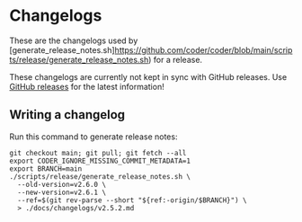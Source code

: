 # Changelogs

These are the changelogs used by [generate_release_notes.sh]https://github.com/coder/coder/blob/main/scripts/release/generate_release_notes.sh) for a release.

These changelogs are currently not kept in sync with GitHub releases. Use [GitHub releases](https://github.com/coder/coder/releases) for the latest information!

## Writing a changelog

Run this command to generate release notes:

```shell
git checkout main; git pull; git fetch --all
export CODER_IGNORE_MISSING_COMMIT_METADATA=1
export BRANCH=main
./scripts/release/generate_release_notes.sh \
  --old-version=v2.6.0 \
  --new-version=v2.6.1 \
  --ref=$(git rev-parse --short "${ref:-origin/$BRANCH}") \
  > ./docs/changelogs/v2.5.2.md
```
